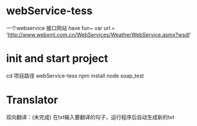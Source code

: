 # webService-tess
   一个webservice 接口网站  have fun~
   var url = 'http://www.webxml.com.cn/WebServices/WeatherWebService.asmx?wsdl'

# init and start project
   cd 项目路径 webService-tess
   npm install 
   node soap_test

# Translator 
   双向翻译：(未完成)
   在txt输入要翻译的句子，运行程序后自动生成新的txt